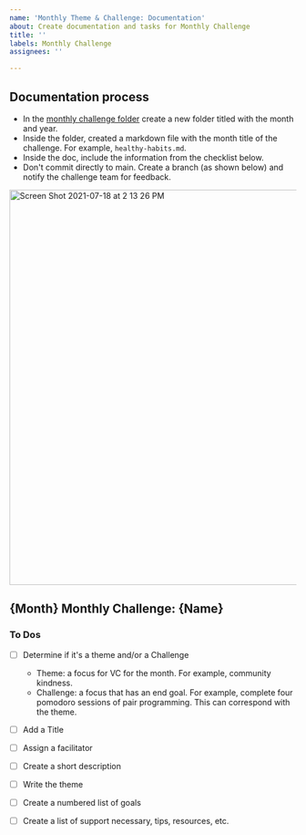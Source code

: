 ```yaml
---
name: 'Monthly Theme & Challenge: Documentation'
about: Create documentation and tasks for Monthly Challenge
title: ''
labels: Monthly Challenge
assignees: ''

---
```


## Documentation process
- In the [monthly challenge folder](https://github.com/Virtual-Coffee/VC-Contributors/tree/main/monthly-challenges) create a new folder titled with the month and year. 
- Inside the folder, created a markdown file with the month title of the challenge. For example, `healthy-habits.md`.  
- Inside the doc, include the information from the checklist below.
- Don't commit directly to main. Create a branch (as shown below) and notify the challenge team for feedback.
<img width="693" alt="Screen Shot 2021-07-18 at 2 13 26 PM" src="https://user-images.githubusercontent.com/34313413/126078004-7d2d608f-bff1-4f2f-afe6-d27193c76a30.png">

## {Month} Monthly Challenge: {Name}

### To Dos
- [ ] Determine if it's a theme and/or a Challenge 
     - Theme: a focus for VC for the month. For example, community kindness.
     - Challenge: a focus that has an end goal. For example, complete four pomodoro sessions of pair programming. This can correspond with the theme.

- [ ] Add a Title
- [ ] Assign a facilitator
- [ ] Create a short description
- [ ] Write the theme
- [ ] Create a numbered list of goals
- [ ] Create a list of support necessary, tips, resources, etc.
